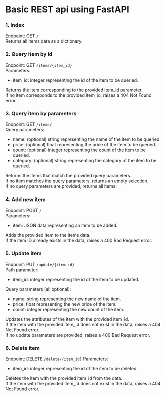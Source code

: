 # Basic REST api using FastAPI

### 1. Index
Endpoint: GET `/` <br>
Returns all items data as a dictionary. <br>

### 2. Query item by id
Endpoint: GET `/items/{item_id}` <br>
Parameters: <ul>
<li>item_id: integer representing the id of the item to be queried. </ul>
Returns the item corresponding to the provided item_id parameter. <br>
If no item corresponds to the provided item_id, raises a 404 Not Found error. <br>

### 3. Query item by parameters <br>
Endpoint: GET `/items/` <br>
Query parameters: <ul>
<li>name: (optional) string representing the name of the item to be queried. <br>
<li>price: (optional) float representing the price of the item to be queried. <br>
<li>count: (optional) integer representing the count of the item to be queried. <br>
<li>category: (optional) string representing the category of the item to be queried. </ul>
Returns the items that match the provided query parameters. <br>
If no item matches the query parameters, returns an empty selection. <br>
If no query parameters are provided, returns all items. <br>

### 4. Add new item <br>
Endpoint: POST `/` <br>
Parameters: <ul>
<li>item: JSON data representing an item to be added. </ul>
Adds the provided item to the items data. <br>
If the item ID already exists in the data, raises a 400 Bad Request error. <br>

### 5. Update item <br>
Endpoint: PUT `/update/{item_id}` <br>
Path parameter: <ul>
<li>item_id: integer representing the id of the item to be updated. </ul>
Query parameters (all optional): <ul>
<li>name: string representing the new name of the item.
<li>price: float representing the new price of the item.
<li>count: integer representing the new count of the item. </ul>
Updates the attributes of the item with the provided item_id. <br>
If the item with the provided item_id does not exist in the data, raises a 404 Not Found error. <br>
If no update parameters are provided, raises a 400 Bad Request error. <br>

### 6. Delete item <br>
Endpoint: DELETE `/delete/{item_id}`
Parameters: <ul>
<li>item_id: integer representing the id of the item to be deleted. </ul>
Deletes the item with the provided item_id from the data. <br>
If the item with the provided item_id does not exist in the data, raises a 404 Not Found error.
